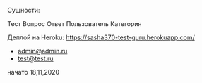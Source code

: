 Сущности:

Тест
Вопрос
Ответ
Пользователь
Категория

Деплой на Heroku:  https://sasha370-test-guru.herokuapp.com/
- admin@admin.ru
- test@test.ru

начато 18,11,2020 
